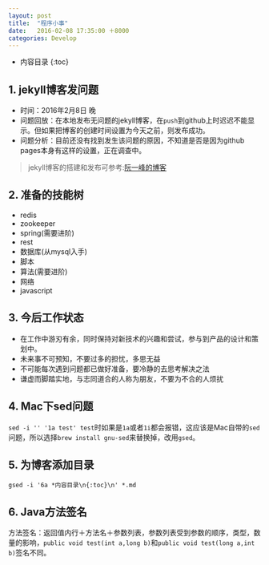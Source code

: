 ```yaml
---
layout: post
title:  "程序小事"
date:   2016-02-08 17:35:00 ＋8000
categories: Develop
---
```

* 内容目录
{:toc}



## 1. jekyll博客发问题
+ 时间：2016年2月8日 晚  
+ 问题回放：在本地发布无问题的jekyll博客，在`push`到github上时迟迟不能显示。但如果把博客的创建时间设置为今天之前，则发布成功。  
+ 问题分析：目前还没有找到发生该问题的原因，不知道是否是因为github pages本身有这样的设置，正在调查中。

>jekyll博客的搭建和发布可参考:[阮一峰的博客](http://www.ruanyifeng.com/blog/2012/08/blogging_with_jekyll.html)

## 2. 准备的技能树
+ redis
+ zookeeper
+ spring(需要进阶)
+ rest
+ 数据库(从mysql入手) 
+ 脚本
+ 算法(需要进阶)
+ 网络
+ javascript

## 3. 今后工作状态

+ 在工作中游刃有余，同时保持对新技术的兴趣和尝试，参与到产品的设计和策划中。
+ 未来事不可预知，不要过多的担忧，多思无益
+ 不可能每次遇到问题都已做好准备，要冷静的去思考解决之法
+ 谦虚而脚踏实地，与志同道合的人称为朋友，不要为不合的人烦扰

## 4. Mac下sed问题

`sed -i '' '1a test' test`时如果是`1a`或者`1i`都会报错，这应该是Mac自带的`sed`问题，所以选择`brew install gnu-sed`来替换掉，改用`gsed`。

## 5. 为博客添加目录

`gsed -i '6a *内容目录\n{:toc}\n' *.md`

## 6. Java方法签名

方法签名：返回值内行＋方法名＋参数列表，参数列表受到参数的顺序，类型，数量的影响，`public void test(int a,long b)`和`public void test(long a,int b)`签名不同。